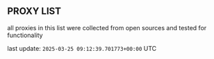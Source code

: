 ## PROXY LIST

all proxies in this list were collected from open sources and tested for functionality

last update: `2025-03-25 09:12:39.701773+00:00` UTC